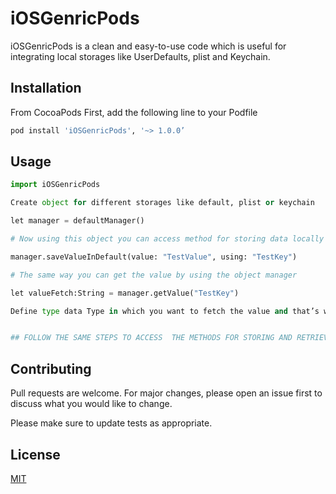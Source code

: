 # iOSGenricPods

iOSGenricPods is a clean and easy-to-use code which is useful for integrating local storages like UserDefaults, plist and Keychain.

## Installation

From CocoaPods
First, add the following line to your Podfile 

```bash
pod install 'iOSGenricPods', '~> 1.0.0’

```

## Usage

```python
import iOSGenricPods

Create object for different storages like default, plist or keychain 

let manager = defaultManager()

# Now using this object you can access method for storing data locally in UserDefault.

manager.saveValueInDefault(value: "TestValue", using: "TestKey")

# The same way you can get the value by using the object manager

let valueFetch:String = manager.getValue("TestKey")

Define type data Type in which you want to fetch the value and that’s way you can get the stored value.


## FOLLOW THE SAME STEPS TO ACCESS  THE METHODS FOR STORING AND RETRIEVING DATA FROM THE KEYCHAIN AND PLIST

```

## Contributing
Pull requests are welcome. For major changes, please open an issue first to discuss what you would like to change.

Please make sure to update tests as appropriate.

## License
[MIT](https://choosealicense.com/licenses/mit/)

